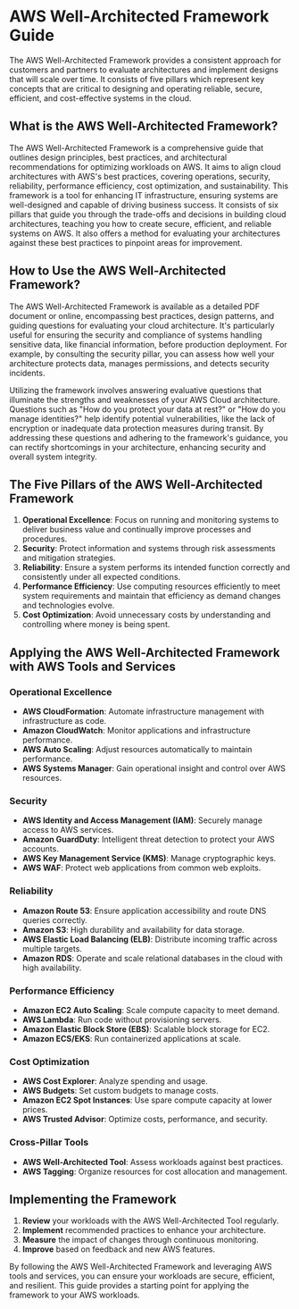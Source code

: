 # AWS Well-Architected Framework Guide

The AWS Well-Architected Framework provides a consistent approach for customers and partners to evaluate architectures and implement designs that will scale over time. It consists of five pillars which represent key concepts that are critical to designing and operating reliable, secure, efficient, and cost-effective systems in the cloud.

## What is the AWS Well-Architected Framework?
The AWS Well-Architected Framework is a comprehensive guide that outlines design principles, best practices, and architectural recommendations for optimizing workloads on AWS. It aims to align cloud architectures with AWS's best practices, covering operations, security, reliability, performance efficiency, cost optimization, and sustainability. This framework is a tool for enhancing IT infrastructure, ensuring systems are well-designed and capable of driving business success. It consists of six pillars that guide you through the trade-offs and decisions in building cloud architectures, teaching you how to create secure, efficient, and reliable systems on AWS. It also offers a method for evaluating your architectures against these best practices to pinpoint areas for improvement.

## How to Use the AWS Well-Architected Framework?
The AWS Well-Architected Framework is available as a detailed PDF document or online, encompassing best practices, design patterns, and guiding questions for evaluating your cloud architecture. It's particularly useful for ensuring the security and compliance of systems handling sensitive data, like financial information, before production deployment. For example, by consulting the security pillar, you can assess how well your architecture protects data, manages permissions, and detects security incidents.

Utilizing the framework involves answering evaluative questions that illuminate the strengths and weaknesses of your AWS Cloud architecture. Questions such as "How do you protect your data at rest?" or "How do you manage identities?" help identify potential vulnerabilities, like the lack of encryption or inadequate data protection measures during transit. By addressing these questions and adhering to the framework's guidance, you can rectify shortcomings in your architecture, enhancing security and overall system integrity.


## The Five Pillars of the AWS Well-Architected Framework

1. **Operational Excellence**: Focus on running and monitoring systems to deliver business value and continually improve processes and procedures.
2. **Security**: Protect information and systems through risk assessments and mitigation strategies.
3. **Reliability**: Ensure a system performs its intended function correctly and consistently under all expected conditions.
4. **Performance Efficiency**: Use computing resources efficiently to meet system requirements and maintain that efficiency as demand changes and technologies evolve.
5. **Cost Optimization**: Avoid unnecessary costs by understanding and controlling where money is being spent.

## Applying the AWS Well-Architected Framework with AWS Tools and Services

### Operational Excellence

- **AWS CloudFormation**: Automate infrastructure management with infrastructure as code.
- **Amazon CloudWatch**: Monitor applications and infrastructure performance.
- **AWS Auto Scaling**: Adjust resources automatically to maintain performance.
- **AWS Systems Manager**: Gain operational insight and control over AWS resources.

### Security

- **AWS Identity and Access Management (IAM)**: Securely manage access to AWS services.
- **Amazon GuardDuty**: Intelligent threat detection to protect your AWS accounts.
- **AWS Key Management Service (KMS)**: Manage cryptographic keys.
- **AWS WAF**: Protect web applications from common web exploits.

### Reliability

- **Amazon Route 53**: Ensure application accessibility and route DNS queries correctly.
- **Amazon S3**: High durability and availability for data storage.
- **AWS Elastic Load Balancing (ELB)**: Distribute incoming traffic across multiple targets.
- **Amazon RDS**: Operate and scale relational databases in the cloud with high availability.

### Performance Efficiency

- **Amazon EC2 Auto Scaling**: Scale compute capacity to meet demand.
- **AWS Lambda**: Run code without provisioning servers.
- **Amazon Elastic Block Store (EBS)**: Scalable block storage for EC2.
- **Amazon ECS/EKS**: Run containerized applications at scale.

### Cost Optimization

- **AWS Cost Explorer**: Analyze spending and usage.
- **AWS Budgets**: Set custom budgets to manage costs.
- **Amazon EC2 Spot Instances**: Use spare compute capacity at lower prices.
- **AWS Trusted Advisor**: Optimize costs, performance, and security.

### Cross-Pillar Tools

- **AWS Well-Architected Tool**: Assess workloads against best practices.
- **AWS Tagging**: Organize resources for cost allocation and management.

## Implementing the Framework

1. **Review** your workloads with the AWS Well-Architected Tool regularly.
2. **Implement** recommended practices to enhance your architecture.
3. **Measure** the impact of changes through continuous monitoring.
4. **Improve** based on feedback and new AWS features.

By following the AWS Well-Architected Framework and leveraging AWS tools and services, you can ensure your workloads are secure, efficient, and resilient. This guide provides a starting point for applying the framework to your AWS workloads.

